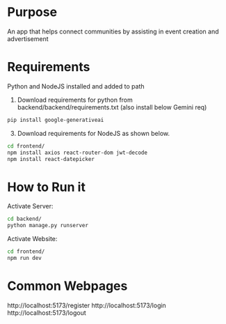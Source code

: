 # Purpose 
An app that helps connect communities by assisting in event creation and advertisement

# Requirements
Python and NodeJS installed and added to path

1. Download requirements for python from backend/backend/requirements.txt (also install below Gemini req)
```bash
pip install google-generativeai
```

3. Download requirements for NodeJS as shown below. 

```bash
cd frontend/
npm install axios react-router-dom jwt-decode
npm install react-datepicker
```

# How to Run it
Activate Server:
```bash
cd backend/
python manage.py runserver
```

Activate Website:
```bash
cd frontend/
npm run dev
```

# Common Webpages
http://localhost:5173/register
http://localhost:5173/login
http://localhost:5173/logout
